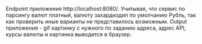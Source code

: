 Endpoint приложения http://localhost:8080/. Учитывая, что сервис по парсингу валют платный, валюту захардкодил по умолчанию Рубль, так как проверить иные варианты не представилось возможным. 
Output приложения - gif картинку с нужного по заданию адреса, адрес API, курсы валюты и картинка выводится в браузер. 